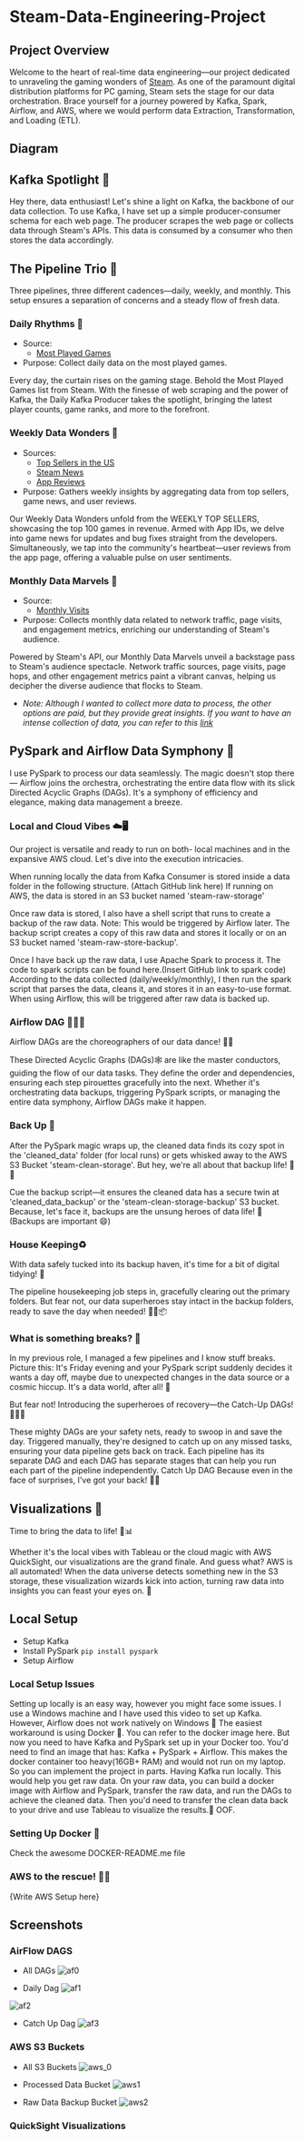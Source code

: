 # Steam-Data-Engineering-Project

## Project Overview
Welcome to the heart of real-time data engineering—our project dedicated to unraveling the gaming wonders of [Steam](https://store.steampowered.com/). As one of the paramount digital distribution platforms for PC gaming, Steam sets the stage for our data orchestration. Brace yourself for a journey powered by Kafka, Spark, Airflow, and AWS, where we would perform data Extraction, Transformation, and Loading (ETL).

## Diagram

## Kafka Spotlight 🌟
Hey there, data enthusiast! Let's shine a light on Kafka, the backbone of our data collection. To use Kafka, I have set up a simple producer-consumer schema for each web page. The producer scrapes the web page or collects data through Steam's APIs. This data is consumed by a consumer who then stores the data accordingly.

## The Pipeline Trio 🚀
Three pipelines, three different cadences—daily, weekly, and monthly. This setup ensures a separation of concerns and a steady flow of fresh data. 

### Daily Rhythms 🌅
- Source:
    - [Most Played Games](https://store.steampowered.com/charts/mostplayed)
- Purpose: Collect daily data on the most played games.

Every day, the curtain rises on the gaming stage. Behold the Most Played Games list from Steam. With the finesse of web scraping and the power of Kafka, the Daily Kafka Producer takes the spotlight, bringing the latest player counts, game ranks, and more to the forefront. 

### Weekly Data Wonders 🌈
- Sources:
    - [Top Sellers in the US](https://store.steampowered.com/charts/topsellers/US)
    - [Steam News](http://api.steampowered.com/ISteamNews/GetNewsForApp/v0002/?appid=)
    - [App Reviews](https://store.steampowered.com/appreviews/)
- Purpose: Gathers weekly insights by aggregating data from top sellers, game news, and user reviews.    

Our Weekly Data Wonders unfold from the WEEKLY TOP SELLERS, showcasing the top 100 games in revenue. Armed with App IDs, we delve into game news for updates and bug fixes straight from the developers. Simultaneously, we tap into the community's heartbeat—user reviews from the app page, offering a valuable pulse on user sentiments.

### Monthly Data Marvels 🚀
- Source: 
    - [Monthly Visits](https://data.similarweb.com/api/v1/data?domain=store.steampowered.com)
- Purpose: Collects monthly data related to network traffic, page visits, and engagement metrics, enriching our understanding of Steam's audience.

Powered by Steam's API, our Monthly Data Marvels unveil a backstage pass to Steam's audience spectacle. Network traffic sources, page visits, page hops, and other engagement metrics paint a vibrant canvas, helping us decipher the diverse audience that flocks to Steam.

* <i> Note: Although I wanted to collect more data to process, the other options are paid, but they provide great insights. If you want to have an intense collection of data, you can refer to this [link](https://data.similarweb.com/api/v1/data?domain=store.steampowered.com) </i>

## PySpark and Airflow Data Symphony 🦄
I use  PySpark to process our data seamlessly. The magic doesn't stop there— Airflow joins the orchestra, orchestrating the entire data flow with its slick Directed Acyclic Graphs (DAGs). It's a symphony of efficiency and elegance, making data management a breeze.

### Local and Cloud Vibes ☁️🖥️
Our project is versatile and ready to run on both- local machines and in the expansive AWS cloud. Let's dive into the execution intricacies.

When running locally the data from Kafka Consumer is stored inside a data folder in the following structure. (Attach GitHub link here)
If running on AWS, the data is stored in an S3 bucket named 'steam-raw-storage' 

Once raw data is stored, I also have a shell script that runs to create a backup of the raw data. Note: This would be triggered by Airflow later. The backup script creates a copy of this raw data and stores it locally or on an S3 bucket named 'steam-raw-store-backup'.

Once I have back up the raw data, I use Apache Spark to process it. The code to spark scripts can be found here.(Insert GitHub link to spark code) According to the data collected (daily/weekly/monthly), I then run the spark script that parses the data, cleans it, and stores it in an easy-to-use format. When using Airflow, this will be triggered after raw data is backed up.

### Airflow DAG 🧑🏻‍🔧
Airflow DAGs are the choreographers of our data dance! 🕺💃

These Directed Acyclic Graphs (DAGs)🕸️ are like the master conductors, guiding the flow of our data tasks. They define the order and dependencies, ensuring each step pirouettes gracefully into the next. Whether it's orchestrating data backups, triggering PySpark scripts, or managing the entire data symphony, Airflow DAGs make it happen.

### Back Up 🦺
After the PySpark magic wraps up, the cleaned data finds its cozy spot in the 'cleaned_data' folder (for local runs) or gets whisked away to the AWS S3 Bucket 'steam-clean-storage'. But hey, we're all about that backup life! 🧼✨

Cue the backup script—it ensures the cleaned data has a secure twin at 'cleaned_data_backup' or the 'steam-clean-storage-backup' S3 bucket. Because, let's face it, backups are the unsung heroes of data life! 🚀(Backups are important 😄) 

### House Keeping♻️
With data safely tucked into its backup haven, it's time for a bit of digital tidying! 🧹 

The pipeline housekeeping job steps in, gracefully clearing out the primary folders. But fear not, our data superheroes stay intact in the backup folders, ready to save the day when needed! 🦸‍♂️📦

### What is something breaks? 🫗
In my previous role, I managed a few pipelines and I know stuff breaks. Picture this: It's Friday evening and your PySpark script suddenly decides it wants a day off, maybe due to unexpected changes in the data source or a cosmic hiccup. It's a data world, after all! 🌌

But fear not! Introducing the superheroes of recovery—the Catch-Up DAGs! 🦸‍♀️💨

These mighty DAGs are your safety nets, ready to swoop in and save the day. Triggered manually, they're designed to catch up on any missed tasks, ensuring your data pipeline gets back on track. Each pipeline has its separate DAG and each DAG has separate stages that can help you run each part of the pipeline independently. Catch Up DAG Because even in the face of surprises, I've got your back! 💪✨

## Visualizations 👀
Time to bring the data to life! 🚀📊

Whether it's the local vibes with Tableau or the cloud magic with AWS QuickSight, our visualizations are the grand finale. And guess what? AWS is all automated! When the data universe detects something new in the S3 storage, these visualization wizards kick into action, turning raw data into insights you can feast your eyes on. 🎉

## Local Setup
- Setup Kafka
- Install PySpark `pip install pyspark`
- Setup Airflow

### Local Setup Issues
Setting up locally is an easy way, however you might face some issues. I use a Windows machine and I have used this video to set up Kafka. However, Airflow does not work natively on Windows 🥲 The easiest workaround is using Docker 🐋. You can refer to the docker image here. But now you need to have Kafka and PySpark set up in your Docker too. You'd need to find an image that has: Kafka + PySpark + Airflow. This makes the docker container too heavy(16GB+ RAM) and would not run on my laptop. So you can implement the project in parts. Having Kafka run locally. This would help you get raw data. On your raw data, you can build a docker image with Airflow and PySpark, transfer the raw data, and run the DAGs to achieve the cleaned data. Then you'd need to transfer the clean data back to your drive and use Tableau to visualize the results.😤 OOF. 

### Setting Up Docker 🐳
Check the awesome DOCKER-README.me file  

### AWS to the rescue! 🤌🏻
{Write AWS Setup here}


## Screenshots

### AirFlow DAGS
- All DAGs
![af0](https://github.com/SartajBhuvaji/Steam-Big-Data-Pipeline/assets/31826483/d57fdf20-204c-4fe9-8665-27f7b2d2a79c)

- Daily Dag
![af1](https://github.com/SartajBhuvaji/Steam-Big-Data-Pipeline/assets/31826483/898adb5b-2967-4c93-ad70-ea6b7bb332ee)

![af2](https://github.com/SartajBhuvaji/Steam-Big-Data-Pipeline/assets/31826483/03a99104-63cc-4c08-a1c7-1babdd8b45ab)

- Catch Up Dag
![af3](https://github.com/SartajBhuvaji/Steam-Big-Data-Pipeline/assets/31826483/db3a81f5-603a-4e12-af98-36e78f7b6285)

### AWS S3 Buckets
- All S3 Buckets
![aws_0](https://github.com/SartajBhuvaji/Steam-Big-Data-Pipeline/assets/31826483/273fa327-8089-4200-8321-0387cda54a8e)

- Processed Data Bucket
![aws1](https://github.com/SartajBhuvaji/Steam-Big-Data-Pipeline/assets/31826483/bee44442-a8a0-4939-abbb-fa5b65742469)

- Raw Data Backup Bucket
![aws2](https://github.com/SartajBhuvaji/Steam-Big-Data-Pipeline/assets/31826483/f7b00226-e8d0-4c8c-9466-373fb690a276)



### QuickSight Visualizations
